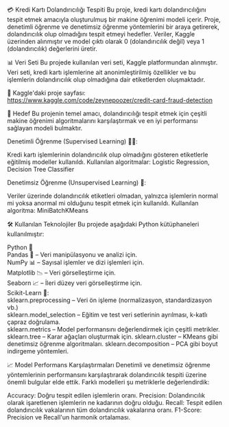 💳 Kredi Kartı Dolandırıcılığı Tespiti
Bu proje, kredi kartı dolandırıcılığını tespit etmek amacıyla oluşturulmuş bir makine öğrenimi modeli içerir. Proje, denetimli öğrenme ve denetimsiz öğrenme yöntemlerini bir araya getirerek, dolandırıcılık olup olmadığını tespit etmeyi hedefler. Veriler, Kaggle üzerinden alınmıştır ve model çıktı olarak 0 (dolandırıcılık değil) veya 1 (dolandırıcılık) değerlerini üretir.

📊 Veri Seti
Bu projede kullanılan veri seti, Kaggle platformundan alınmıştır. Veri seti, kredi kartı işlemlerine ait anonimleştirilmiş özellikler ve bu işlemlerin dolandırıcılık olup olmadığına dair etiketlerden oluşmaktadır.

🔗 Kaggle'daki proje sayfası: https://www.kaggle.com/code/zeynepoozer/credit-card-fraud-detection

🎯 Hedef
Bu projenin temel amacı, dolandırıcılığı tespit etmek için çeşitli makine öğrenimi algoritmalarını karşılaştırmak ve en iyi performansı sağlayan modeli bulmaktır.

Denetimli Öğrenme (Supervised Learning) 👨‍🏫:

Kredi kartı işlemlerinin dolandırıcılık olup olmadığını gösteren etiketlerle eğitilmiş modeller kullanıldı.
Kullanılan algoritmalar: Logistic Regression, Decision Tree Classifier

Denetimsiz Öğrenme (Unsupervised Learning) 🤖:

Veriler üzerinde dolandırıcılık etiketleri olmadan, yalnızca işlemlerin normal mi yoksa anormal mi olduğunu tespit etmek için kullanıldı.
Kullanılan algoritma: MiniBatchKMeans

🛠️ Kullanılan Teknolojiler
Bu projede aşağıdaki Python kütüphaneleri kullanılmıştır:

Python 🐍              
Pandas 🐼 – Veri manipülasyonu ve analizi için.                                                                                                                                                                                 
NumPy 📊 – Sayısal işlemler ve dizi işlemleri için.         
Matplotlib 📉 – Veri görselleştirme için.          
Seaborn 📈 – İleri düzey veri görselleştirme için.          
Scikit-Learn 📘:                
sklearn.preprocessing – Veri ön işleme (normalizasyon, standardizasyon vb.)                      
sklearn.model_selection – Eğitim ve test veri setlerinin ayrılması, k-katlı çapraz doğrulama.                         
sklearn.metrics – Model performansını değerlendirmek için çeşitli metrikler.                    
sklearn.tree – Karar ağaçları oluşturmak için.
sklearn.cluster – KMeans gibi denetimsiz öğrenme algoritmaları.
sklearn.decomposition – PCA gibi boyut indirgeme yöntemleri.

📈 Model Performans Karşılaştırmaları
Denetimli ve denetimsiz öğrenme yöntemlerinin performansını karşılaştırarak dolandırıcılık tespiti üzerine önemli bulgular elde ettik. Farklı modelleri şu metriklerle değerlendirdik:

Accuracy: Doğru tespit edilen işlemlerin oranı.
Precision: Dolandırıcılık olarak işaretlenen işlemlerin ne kadarının doğru olduğu.
Recall: Tespit edilen dolandırıcılık vakalarının tüm dolandırıcılık vakalarına oranı.
F1-Score: Precision ve Recall'un harmonik ortalaması.


